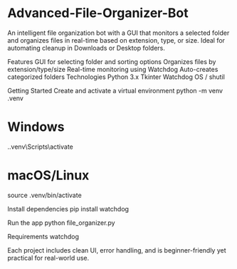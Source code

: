 # Advanced-File-Organizer-Bot

An intelligent file organization bot with a GUI that monitors a selected folder and organizes files in real-time based on extension, type, or size. Ideal for automating cleanup in Downloads or Desktop folders.

Features
GUI for selecting folder and sorting options
Organizes files by extension/type/size
Real-time monitoring using Watchdog
Auto-creates categorized folders
Technologies
Python 3.x
Tkinter
Watchdog
OS / shutil

Getting Started
Create and activate a virtual environment
python -m venv .venv
# Windows
.\.venv\Scripts\activate
# macOS/Linux
source .venv/bin/activate

Install dependencies
pip install watchdog

Run the app
python file_organizer.py

Requirements
watchdog

Each project includes clean UI, error handling, and is beginner-friendly yet practical for real-world use.
